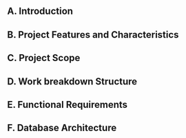 ## A. Introduction

## B. Project Features and Characteristics

## C. Project Scope

## D. Work breakdown Structure

## E. Functional Requirements

## F. Database Architecture
